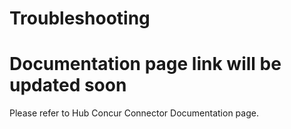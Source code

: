 # Troubleshooting
# Documentation page link will be updated soon
Please refer to Hub Concur Connector Documentation page. 
